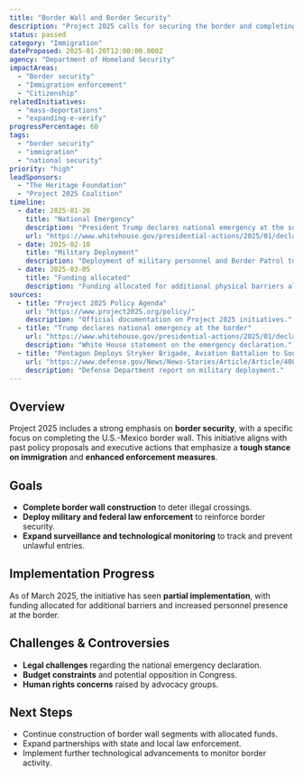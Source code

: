 ```yaml
---
title: "Border Wall and Border Security"
description: "Project 2025 calls for securing the border and completing the construction of a wall along the U.S.-Mexico border."
status: passed
category: "Immigration"
dateProposed: 2025-01-20T12:00:00.000Z
agency: "Department of Homeland Security"
impactAreas:
  - "Border security"
  - "Immigration enforcement"
  - "Citizenship"
relatedInitiatives:
  - "mass-deportations"
  - "expanding-e-verify"
progressPercentage: 60
tags:
  - "border security"
  - "immigration"
  - "national security"
priority: "high"
leadSponsors:
  - "The Heritage Foundation"
  - "Project 2025 Coalition"
timeline:
  - date: 2025-01-20
    title: "National Emergency"
    description: "President Trump declares national emergency at the southern border."
    url: "https://www.whitehouse.gov/presidential-actions/2025/01/declaring-a-national-emergency-at-the-southern-border-of-the-united-states/"
  - date: 2025-02-10
    title: "Military Deployment"
    description: "Deployment of military personnel and Border Patrol to support border security."
  - date: 2025-03-05
    title: "Funding allocated"
    description: "Funding allocated for additional physical barriers along the southern border."
sources:
  - title: "Project 2025 Policy Agenda"
    url: "https://www.project2025.org/policy/"
    description: "Official documentation on Project 2025 initiatives."
  - title: "Trump declares national emergency at the border"
    url: "https://www.whitehouse.gov/presidential-actions/2025/01/declaring-a-national-emergency-at-the-southern-border-of-the-united-states/"
    description: "White House statement on the emergency declaration."
  - title: "Pentagon Deploys Stryker Brigade, Aviation Battalion to Southern Border"
    url: "https://www.defense.gov/News/News-Stories/Article/Article/4086787/pentagon-deploys-stryker-brigade-aviation-battalion-to-southern-border/"
    description: "Defense Department report on military deployment."
---
```


## Overview
Project 2025 includes a strong emphasis on **border security**, with a specific focus on completing the U.S.-Mexico border wall. This initiative aligns with past policy proposals and executive actions that emphasize a **tough stance on immigration** and **enhanced enforcement measures**.

## Goals
- **Complete border wall construction** to deter illegal crossings.
- **Deploy military and federal law enforcement** to reinforce border security.
- **Expand surveillance and technological monitoring** to track and prevent unlawful entries.

## Implementation Progress
As of March 2025, the initiative has seen **partial implementation**, with funding allocated for additional barriers and increased personnel presence at the border.

## Challenges & Controversies
- **Legal challenges** regarding the national emergency declaration.
- **Budget constraints** and potential opposition in Congress.
- **Human rights concerns** raised by advocacy groups.

## Next Steps
- Continue construction of border wall segments with allocated funds.
- Expand partnerships with state and local law enforcement.
- Implement further technological advancements to monitor border activity.
